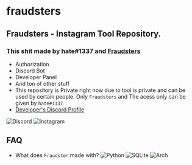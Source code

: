 # fraudsters 

## Fraudsters - Instagram Tool Repository.

### This shit made by hate#1337 and [Fraudsters](https://discord.gg/fraudsters)

* Authorization
* Discord Bot
* Developer Panel
* And ton of other stuff
* This repository is Private right now due to tool is private and can be used by certain people. Only `Fraudsters` and The acess only can be given by `hate#1337`
* [Developer's Discord Profile](https://lookup.guru/920364039568236565)

![Discord](https://img.shields.io/badge/%3CFraudsters%3E-%237289DA.svg?style=for-the-badge&logo=discord&logoColor=white) ![Instagram](https://img.shields.io/badge/<handle>-%23E4405F.svg?style=for-the-badge&logo=Instagram&logoColor=white) 

## FAQ

* What does `Fraudster` made with? ![Python](https://img.shields.io/badge/python-3670A0?style=for-the-badge&logo=python&logoColor=ffdd54) ![SQLite](https://img.shields.io/badge/sqlite-%2307405e.svg?style=for-the-badge&logo=sqlite&logoColor=white) ![Arch](https://img.shields.io/badge/Arch%20Linux-1793D1?logo=arch-linux&logoColor=fff&style=for-the-badge)
